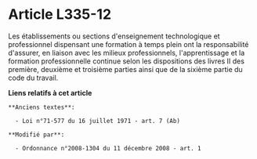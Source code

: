 # Article L335-12

Les établissements ou sections d'enseignement technologique et professionnel dispensant une formation à temps plein ont la
responsabilité d'assurer, en liaison avec les milieux professionnels, l'apprentissage et la formation professionnelle
continue selon les dispositions des livres II des première, deuxième et troisième parties ainsi que de la sixième partie du
code du travail.

**Liens relatifs à cet article**

	**Anciens textes**:

	  - Loi n°71-577 du 16 juillet 1971 - art. 7 (Ab)

	**Modifié par**:

	  - Ordonnance n°2008-1304 du 11 décembre 2008 - art. 1
